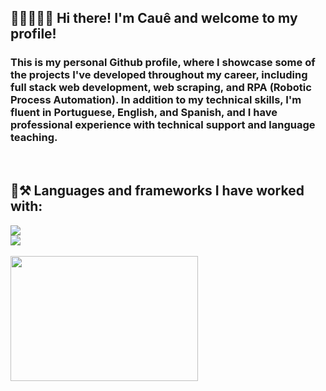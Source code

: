 <!-- Find more icons => https://github.com/tandpfun/skill-icons -->
<h2 align="left">👋🏽🧑🏽‍🦲 Hi there! I'm Cauê and welcome to my profile!</h2>
<h3>This is my personal Github profile, where I showcase some of the projects I've developed throughout my career, including full stack web development, web scraping, and RPA (Robotic Process Automation).
In addition to my technical skills, I'm fluent in Portuguese, English, and Spanish, and I have professional experience with technical support and language teaching. 
</h3><br>
   
<h2 align="left">🧩⚒️ Languages and frameworks I have worked with:</h2>
<div align="left">
    <img src="https://skillicons.dev/icons?i=python,cs,javascript,nodejs,html,css" /><br>
    <img src="https://skillicons.dev/icons?i=dotnet,django,flask,fastapi,selenium,vue" /><br>
</div><br/>

<div align="left">
    <img height="200em" width="300" src="https://github-readme-stats.vercel.app/api/top-langs/?username=caueoliveiraaa&layout=compact&langs_count=100&theme=dracula"/>
</div>

